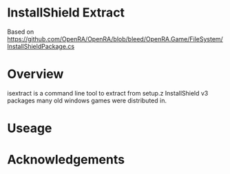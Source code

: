 InstallShield Extract
=====

Based on https://github.com/OpenRA/OpenRA/blob/bleed/OpenRA.Game/FileSystem/InstallShieldPackage.cs

Overview
========

isextract is a command line tool to extract from setup.z InstallShield v3 packages many old windows games were distributed in.

Useage
======


Acknowledgements
================
